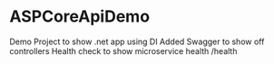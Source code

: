 # ASPCoreApiDemo

Demo Project to show .net app using DI
Added Swagger to show off controllers
Health check to show microservice health /health
